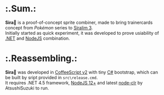 # :.Sum.:
__Sira🍋__ is a proof-of-concept sprite combiner, made to bring trainercards concept from _Pokémon_ series to [Siralim 3](https://store.steampowered.com/app/841770/Siralim_3/).  
Initially started as quick experiment, it was developed to prove usiability of [.NET](https://github.com/dotnet) and [NodeJS](https://nodejs.org/en/) combination.

# :.Reassembling.:
__Sira🍋__ was developed in [CoffeeScript v2](https://coffeescript.org/) with tiny [C#](https://github.com/dotnet/csharplang) bootstrap, which can be built by sript provided in `src\release.cmd`.  
It requires .NET 4.5 framework, [NodeJS 12+](https://nodejs.org/en/download/current/) and latest [node-clr](https://github.com/AtsushiSuzuki/node-clr) by AtsushiSuzuki to run.
